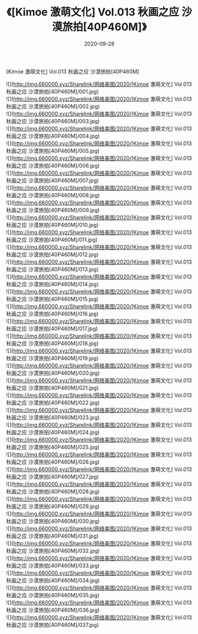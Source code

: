 ﻿---
layout: post
title:  《[Kimoe 激萌文化] Vol.013 秋画之应 沙漠旅拍[40P460M]》
date:   2020-09-28
img: http://img.660000.xyz/Sharelink/网络美图/2020/[Kimoe 激萌文化] Vol.013 秋画之应 沙漠旅拍[40P460M]/000.jpg
categories: [美女, 清纯, 唯美]
---

[Kimoe 激萌文化] Vol.013 秋画之应 沙漠旅拍[40P460M]

  ![](http://img.660000.xyz/Sharelink/网络美图/2020/[Kimoe 激萌文化] Vol.013 秋画之应 沙漠旅拍[40P460M]/001.jpg) <br> ![](http://img.660000.xyz/Sharelink/网络美图/2020/[Kimoe 激萌文化] Vol.013 秋画之应 沙漠旅拍[40P460M]/002.jpg) <br> ![](http://img.660000.xyz/Sharelink/网络美图/2020/[Kimoe 激萌文化] Vol.013 秋画之应 沙漠旅拍[40P460M]/003.jpg) <br> ![](http://img.660000.xyz/Sharelink/网络美图/2020/[Kimoe 激萌文化] Vol.013 秋画之应 沙漠旅拍[40P460M]/004.jpg) <br> ![](http://img.660000.xyz/Sharelink/网络美图/2020/[Kimoe 激萌文化] Vol.013 秋画之应 沙漠旅拍[40P460M]/005.jpg) <br> ![](http://img.660000.xyz/Sharelink/网络美图/2020/[Kimoe 激萌文化] Vol.013 秋画之应 沙漠旅拍[40P460M]/006.jpg) <br> ![](http://img.660000.xyz/Sharelink/网络美图/2020/[Kimoe 激萌文化] Vol.013 秋画之应 沙漠旅拍[40P460M]/007.jpg) <br> ![](http://img.660000.xyz/Sharelink/网络美图/2020/[Kimoe 激萌文化] Vol.013 秋画之应 沙漠旅拍[40P460M]/008.jpg) <br> ![](http://img.660000.xyz/Sharelink/网络美图/2020/[Kimoe 激萌文化] Vol.013 秋画之应 沙漠旅拍[40P460M]/009.jpg) <br> ![](http://img.660000.xyz/Sharelink/网络美图/2020/[Kimoe 激萌文化] Vol.013 秋画之应 沙漠旅拍[40P460M]/010.jpg) <br> ![](http://img.660000.xyz/Sharelink/网络美图/2020/[Kimoe 激萌文化] Vol.013 秋画之应 沙漠旅拍[40P460M]/011.jpg) <br> ![](http://img.660000.xyz/Sharelink/网络美图/2020/[Kimoe 激萌文化] Vol.013 秋画之应 沙漠旅拍[40P460M]/012.jpg) <br> ![](http://img.660000.xyz/Sharelink/网络美图/2020/[Kimoe 激萌文化] Vol.013 秋画之应 沙漠旅拍[40P460M]/013.jpg) <br> ![](http://img.660000.xyz/Sharelink/网络美图/2020/[Kimoe 激萌文化] Vol.013 秋画之应 沙漠旅拍[40P460M]/014.jpg) <br> ![](http://img.660000.xyz/Sharelink/网络美图/2020/[Kimoe 激萌文化] Vol.013 秋画之应 沙漠旅拍[40P460M]/015.jpg) <br> ![](http://img.660000.xyz/Sharelink/网络美图/2020/[Kimoe 激萌文化] Vol.013 秋画之应 沙漠旅拍[40P460M]/016.jpg) <br> ![](http://img.660000.xyz/Sharelink/网络美图/2020/[Kimoe 激萌文化] Vol.013 秋画之应 沙漠旅拍[40P460M]/017.jpg) <br> ![](http://img.660000.xyz/Sharelink/网络美图/2020/[Kimoe 激萌文化] Vol.013 秋画之应 沙漠旅拍[40P460M]/018.jpg) <br> ![](http://img.660000.xyz/Sharelink/网络美图/2020/[Kimoe 激萌文化] Vol.013 秋画之应 沙漠旅拍[40P460M]/019.jpg) <br> ![](http://img.660000.xyz/Sharelink/网络美图/2020/[Kimoe 激萌文化] Vol.013 秋画之应 沙漠旅拍[40P460M]/020.jpg) <br> ![](http://img.660000.xyz/Sharelink/网络美图/2020/[Kimoe 激萌文化] Vol.013 秋画之应 沙漠旅拍[40P460M]/021.jpg) <br> ![](http://img.660000.xyz/Sharelink/网络美图/2020/[Kimoe 激萌文化] Vol.013 秋画之应 沙漠旅拍[40P460M]/022.jpg) <br> ![](http://img.660000.xyz/Sharelink/网络美图/2020/[Kimoe 激萌文化] Vol.013 秋画之应 沙漠旅拍[40P460M]/023.jpg) <br> ![](http://img.660000.xyz/Sharelink/网络美图/2020/[Kimoe 激萌文化] Vol.013 秋画之应 沙漠旅拍[40P460M]/024.jpg) <br> ![](http://img.660000.xyz/Sharelink/网络美图/2020/[Kimoe 激萌文化] Vol.013 秋画之应 沙漠旅拍[40P460M]/025.jpg) <br> ![](http://img.660000.xyz/Sharelink/网络美图/2020/[Kimoe 激萌文化] Vol.013 秋画之应 沙漠旅拍[40P460M]/026.jpg) <br> ![](http://img.660000.xyz/Sharelink/网络美图/2020/[Kimoe 激萌文化] Vol.013 秋画之应 沙漠旅拍[40P460M]/027.jpg) <br> ![](http://img.660000.xyz/Sharelink/网络美图/2020/[Kimoe 激萌文化] Vol.013 秋画之应 沙漠旅拍[40P460M]/028.jpg) <br> ![](http://img.660000.xyz/Sharelink/网络美图/2020/[Kimoe 激萌文化] Vol.013 秋画之应 沙漠旅拍[40P460M]/029.jpg) <br> ![](http://img.660000.xyz/Sharelink/网络美图/2020/[Kimoe 激萌文化] Vol.013 秋画之应 沙漠旅拍[40P460M]/030.jpg) <br> ![](http://img.660000.xyz/Sharelink/网络美图/2020/[Kimoe 激萌文化] Vol.013 秋画之应 沙漠旅拍[40P460M]/031.jpg) <br> ![](http://img.660000.xyz/Sharelink/网络美图/2020/[Kimoe 激萌文化] Vol.013 秋画之应 沙漠旅拍[40P460M]/032.jpg) <br> ![](http://img.660000.xyz/Sharelink/网络美图/2020/[Kimoe 激萌文化] Vol.013 秋画之应 沙漠旅拍[40P460M]/033.jpg) <br> ![](http://img.660000.xyz/Sharelink/网络美图/2020/[Kimoe 激萌文化] Vol.013 秋画之应 沙漠旅拍[40P460M]/034.jpg) <br> ![](http://img.660000.xyz/Sharelink/网络美图/2020/[Kimoe 激萌文化] Vol.013 秋画之应 沙漠旅拍[40P460M]/035.jpg) <br> ![](http://img.660000.xyz/Sharelink/网络美图/2020/[Kimoe 激萌文化] Vol.013 秋画之应 沙漠旅拍[40P460M]/036.jpg) <br> ![](http://img.660000.xyz/Sharelink/网络美图/2020/[Kimoe 激萌文化] Vol.013 秋画之应 沙漠旅拍[40P460M]/037.jpg) <br>